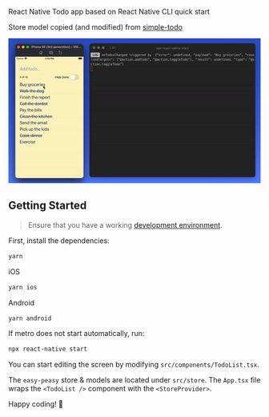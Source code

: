 React Native Todo app based on React Native CLI quick start

Store model copied (and modified) from [simple-todo](../simple-todo)

![React Native Todo with easy-peasy](./resources/todo.gif)

## Getting Started

> Ensure that you have a working [development environment](https://reactnative.dev/docs/environment-setup?guide=native).

First, install the dependencies:

```bash
yarn
```

iOS

```bash
yarn ios
```

Android

```bash
yarn android
```

If metro does not start automatically, run:

```bash
npx react-native start
```

You can start editing the screen by modifying `src/components/TodoList.tsx`.

The `easy-peasy` store & models are located under `src/store`.
The `App.tsx` file wraps the `<TodoList />` component with the `<StoreProvider>`.

Happy coding! 🍏
